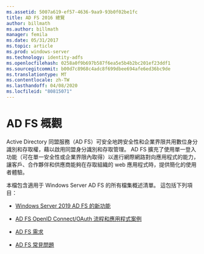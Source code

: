 ```yaml
---
ms.assetid: 5007a619-ef57-4636-9aa9-93b0f02be1fc
title: AD FS 2016 總覽
author: billmath
ms.author: billmath
manager: femila
ms.date: 05/31/2017
ms.topic: article
ms.prod: windows-server
ms.technology: identity-adfs
ms.openlocfilehash: 0258a0f9b697b587f6ea5e5b4b2bc201ef23ddf1
ms.sourcegitcommit: b00d7c8968c4adc8f699dbee694afe6ed36bc9de
ms.translationtype: MT
ms.contentlocale: zh-TW
ms.lasthandoff: 04/08/2020
ms.locfileid: "80815071"
---
```

# <a name="ad-fs-overview"></a>AD FS 概觀

Active Directory 同盟服務（AD FS）可安全地跨安全性和企業界限共用數位身分識別和存取權，藉以啟用同盟身分識別和存取管理。 AD FS 擴充了使用單一登入功能（可在單一安全性或企業界限內取得）以進行網際網路對向應用程式的能力，讓客戶、合作夥伴和供應商能夠在存取組織的 web 應用程式時，提供簡化的使用者體驗。

本檔包含適用于 Windows Server AD FS 的所有檔集概述清單。 這包括下列項目：
  
  
* [Windows Server 2019 AD FS 的新功能](../ad-fs/overview/whats-new-active-directory-federation-services-windows-server.md)  
  
* [AD FS OpenID Connect/OAuth 流程和應用程式案例](../ad-fs/overview/ad-fs-openid-connect-oauth-flows-scenarios.md) 

* [AD FS 需求](../ad-fs/overview/AD-FS-2016-Requirements.md)

* [AD FS 常見問題](../ad-fs/overview/AD-FS-FAQ.md)

  
  

